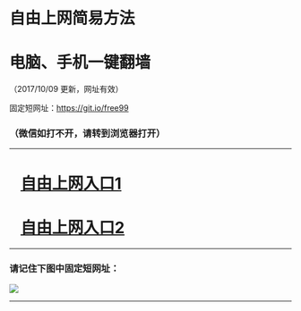 ﻿# 自由上网简易方法

# 电脑、手机一键翻墙

（2017/10/09 更新，网址有效）

固定短网址：https://git.io/free99

### （微信如打不开，请转到浏览器打开）


***





# &nbsp;&nbsp; <a href="http://ft908216508.fwq-tz-1001.info/fwqtz01.html?t=10090017229 " target="_blank">自由上网入口1</a>
# &nbsp;&nbsp; <a href="http://ft718515308.fwq-tz-1002.info/fwqtz02.html?t=100900129850 " target="_blank">自由上网入口2</a>
***

### 请记住下图中固定短网址：

<img src="https://s3-us-west-2.amazonaws.com/fwq-1001/yjfq-20170905okok.png" /> 


***


